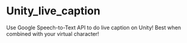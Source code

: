 # Unity_live_caption
Use Google Speech-to-Text API to do live caption on Unity! Best when combined with your virtual character!
